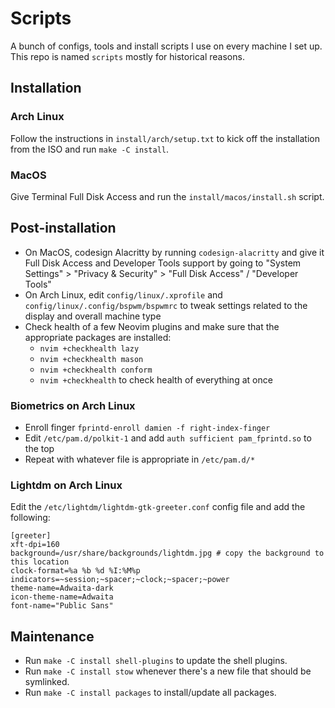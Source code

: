 # Scripts

A bunch of configs, tools and install scripts I use on every machine I set up. This repo is named `scripts` mostly for historical reasons.

## Installation

### Arch Linux

Follow the instructions in `install/arch/setup.txt` to kick off the installation from the ISO and run `make -C install`.

### MacOS

Give Terminal Full Disk Access and run the `install/macos/install.sh` script.

## Post-installation

- On MacOS, codesign Alacritty by running `codesign-alacritty` and give it Full Disk Access and Developer Tools support by going to "System Settings" > "Privacy & Security" > "Full Disk Access" / "Developer Tools"
- On Arch Linux, edit `config/linux/.xprofile` and `config/linux/.config/bspwm/bspwmrc` to tweak settings related to the display and overall machine type
- Check health of a few Neovim plugins and make sure that the appropriate packages are installed:
    - `nvim +checkhealth lazy`
    - `nvim +checkhealth mason`
    - `nvim +checkhealth conform`
    - `nvim +checkhealth` to check health of everything at once

### Biometrics on Arch Linux

- Enroll finger `fprintd-enroll damien -f right-index-finger`
- Edit `/etc/pam.d/polkit-1` and add `auth sufficient pam_fprintd.so` to the top
- Repeat with whatever file is appropriate in `/etc/pam.d/*`

### Lightdm on Arch Linux

Edit the `/etc/lightdm/lightdm-gtk-greeter.conf` config file and add the following:

```
[greeter]
xft-dpi=160
background=/usr/share/backgrounds/lightdm.jpg # copy the background to this location
clock-format=%a %b %d %I:%M%p
indicators=~session;~spacer;~clock;~spacer;~power
theme-name=Adwaita-dark
icon-theme-name=Adwaita
font-name="Public Sans"
```

## Maintenance

- Run `make -C install shell-plugins` to update the shell plugins.
- Run `make -C install stow` whenever there's a new file that should be symlinked.
- Run `make -C install packages` to install/update all packages.
